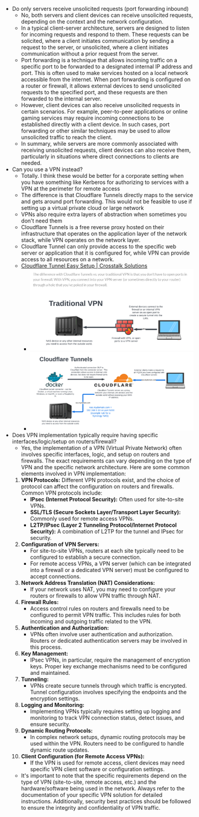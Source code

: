 - Do only servers receive unsolicited requests (port forwarding inbound)
	- No, both servers and client devices can receive unsolicited requests, depending on the context and the network configuration.
	- In a typical client-server architecture, servers are designed to listen for incoming requests and respond to them. These requests can be solicited, where a client initiates communication by sending a request to the server, or unsolicited, where a client initiates communication without a prior request from the server.
	- Port forwarding is a technique that allows incoming traffic on a specific port to be forwarded to a designated internal IP address and port. This is often used to make services hosted on a local network accessible from the internet. When port forwarding is configured on a router or firewall, it allows external devices to send unsolicited requests to the specified port, and these requests are then forwarded to the internal server.
	- However, client devices can also receive unsolicited requests in certain scenarios. For example, peer-to-peer applications or online gaming services may require incoming connections to be established directly with a client device. In such cases, port forwarding or other similar techniques may be used to allow unsolicited traffic to reach the client.
	- In summary, while servers are more commonly associated with receiving unsolicited requests, client devices can also receive them, particularly in situations where direct connections to clients are needed.
- Can you use a VPN instead?
	- Totally.  I think these would be better for a corporate setting when you have something like Kerberos for authorizing to services with a VPN at the perimeter for remote access
	- The difference is that Cloudflare Tunnels directly maps to the service and gets around port forwarding.  This would not be feasible to use if setting up a virtual private cloud or large network
	- VPNs also require extra layers of abstraction when sometimes you don't need them
	- Cloudflare Tunnels is a free reverse proxy hosted on their infrastructure that operates on the application layer of the network stack, while VPN operates on the network layer.
	- Cloudflare Tunnel can only provide access to the specific web server or application that it is configured for, while VPN can provide access to all resources on a network.
	- [Cloudflare Tunnel Easy Setup | Crosstalk Solutions](https://www.crosstalksolutions.com/cloudflare-tunnel-easy-setup/)
		- ![](../../__attachments/Secure%20Database%20Exposition/Project%20Workspace/IMG-20231204193915857.png)
		- ![](../../__attachments/Secure%20Database%20Exposition/Project%20Workspace/IMG-20231204194027399.png)
- Does VPN implementation typically require having specific interfaces/logic/setup on routers/firewall?
	- Yes, the implementation of a VPN (Virtual Private Network) often involves specific interfaces, logic, and setup on routers and firewalls. The exact requirements can vary depending on the type of VPN and the specific network architecture. Here are some common elements involved in VPN implementation:
	1. **VPN Protocols:** Different VPN protocols exist, and the choice of protocol can affect the configuration on routers and firewalls. Common VPN protocols include:
	    - **IPsec (Internet Protocol Security):** Often used for site-to-site VPNs.
	    - **SSL/TLS (Secure Sockets Layer/Transport Layer Security):** Commonly used for remote access VPNs.
	    - **L2TP/IPsec (Layer 2 Tunneling Protocol/Internet Protocol Security):** A combination of L2TP for the tunnel and IPsec for security.
	2. **Configuration of VPN Servers:**
	    - For site-to-site VPNs, routers at each site typically need to be configured to establish a secure connection.
	    - For remote access VPNs, a VPN server (which can be integrated into a firewall or a dedicated VPN server) must be configured to accept connections.
	3. **Network Address Translation (NAT) Considerations:**
	    - If your network uses NAT, you may need to configure your routers or firewalls to allow VPN traffic through NAT.
	4. **Firewall Rules:**
	    - Access control rules on routers and firewalls need to be configured to permit VPN traffic. This includes rules for both incoming and outgoing traffic related to the VPN.
	5. **Authentication and Authorization:**
	    - VPNs often involve user authentication and authorization. Routers or dedicated authentication servers may be involved in this process.
	6. **Key Management:**
	    - IPsec VPNs, in particular, require the management of encryption keys. Proper key exchange mechanisms need to be configured and maintained.
	7. **Tunneling:**
	    - VPNs create secure tunnels through which traffic is encrypted. Tunnel configuration involves specifying the endpoints and the encryption settings.
	8. **Logging and Monitoring:**
	    - Implementing VPNs typically requires setting up logging and monitoring to track VPN connection status, detect issues, and ensure security.
	9. **Dynamic Routing Protocols:**
	    - In complex network setups, dynamic routing protocols may be used within the VPN. Routers need to be configured to handle dynamic route updates.
	10. **Client Configuration (for Remote Access VPNs):**
	    - If the VPN is used for remote access, client devices may need specific VPN client software or configuration settings.
	- It's important to note that the specific requirements depend on the type of VPN (site-to-site, remote access, etc.) and the hardware/software being used in the network. Always refer to the documentation of your specific VPN solution for detailed instructions. Additionally, security best practices should be followed to ensure the integrity and confidentiality of VPN traffic.
